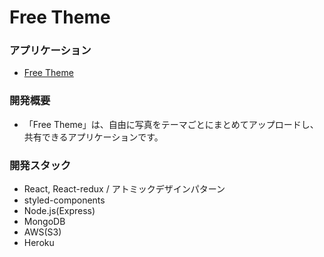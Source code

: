 # Free Theme

### アプリケーション

- [Free Theme](https://free-theme.herokuapp.com/)

### 開発概要

- 「Free Theme」は、自由に写真をテーマごとにまとめてアップロードし、共有できるアプリケーションです。

### 開発スタック

- React, React-redux / アトミックデザインパターン
- styled-components
- Node.js(Express)
- MongoDB
- AWS(S3)
- Heroku
